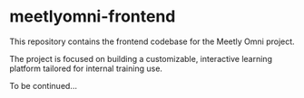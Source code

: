 # meetlyomni-frontend

This repository contains the frontend codebase for the Meetly Omni project.

The project is focused on building a customizable, interactive learning platform tailored for internal training use.

To be continued...
